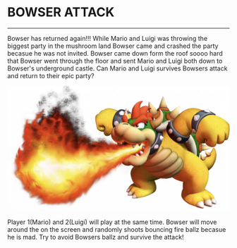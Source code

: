# **BOWSER ATTACK**
---
Bowser has returned again!!! While Mario and Luigi was throwing the biggest party in the mushroom land Bowser came and crashed the party becasue he was not invited. Bowser came down form the roof soooo hard that Bowser went through the floor and sent Mario and Luigi both down to Bowser's underground castle. Can Mario and Luigi survives Bowsers attack and return to their epic party?

![](./pictures/bowserscreenshot.png)

Player 1(Mario) and 2(Luigi) will play at the same time. Bowser will move around the on the screen and randomly shoots bouncing fire ballz becasue he is mad. Try to avoid Bowsers ballz and survive the attack!